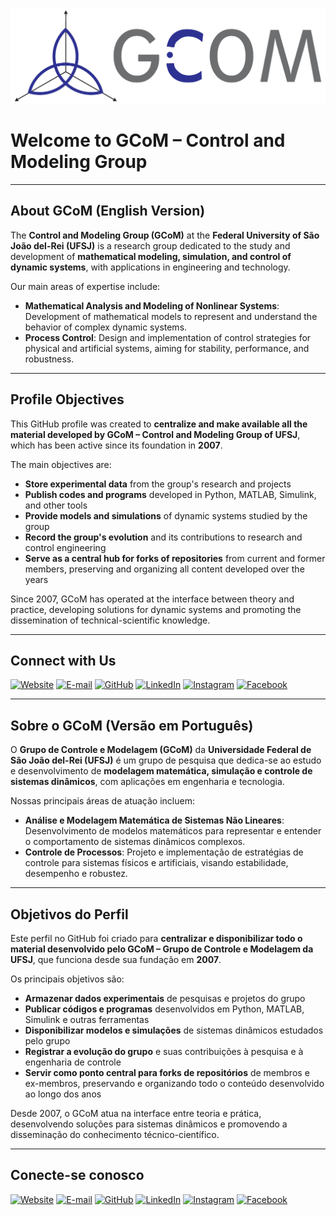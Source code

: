 ![GCoM Logo](gcom_marca_cor.jpg)

# Welcome to GCoM – Control and Modeling Group 

---

## About GCoM (English Version)

The **Control and Modeling Group (GCoM)** at the **Federal University of São João del-Rei (UFSJ)** is a research group dedicated to the study and development of **mathematical modeling, simulation, and control of dynamic systems**, with applications in engineering and technology.

Our main areas of expertise include:

- **Mathematical Analysis and Modeling of Nonlinear Systems**: Development of mathematical models to represent and understand the behavior of complex dynamic systems.  
- **Process Control**: Design and implementation of control strategies for physical and artificial systems, aiming for stability, performance, and robustness.

---

## Profile Objectives 

This GitHub profile was created to **centralize and make available all the material developed by GCoM – Control and Modeling Group of UFSJ**, which has been active since its foundation in **2007**.  

The main objectives are:  

- **Store experimental data** from the group's research and projects  
- **Publish codes and programs** developed in Python, MATLAB, Simulink, and other tools  
- **Provide models and simulations** of dynamic systems studied by the group  
- **Record the group's evolution** and its contributions to research and control engineering  
- **Serve as a central hub for forks of repositories** from current and former members, preserving and organizing all content developed over the years  

Since 2007, GCoM has operated at the interface between theory and practice, developing solutions for dynamic systems and promoting the dissemination of technical-scientific knowledge.

---

## Connect with Us 

[![Website](https://img.shields.io/badge/Website-ufsj.edu.br/gcom-blue?style=for-the-badge&logo=googlescholar)](https://www.ufsj.edu.br/gcom)
[![E-mail](https://img.shields.io/badge/Email-gcom@ufsj.edu.br-red?style=for-the-badge&logo=gmail)](mailto:gcom@ufsj.edu.br)
[![GitHub](https://img.shields.io/badge/GitHub-gcom--ufsj-black?style=for-the-badge&logo=github)](https://github.com/gcom-ufsj)
[![LinkedIn](https://img.shields.io/badge/LinkedIn-GCoM-blue?style=for-the-badge&logo=linkedin)](https://www.linkedin.com/in/grupo-de-controle-e-modelagem-51b71b365/)
[![Instagram](https://img.shields.io/badge/Instagram-@gcomufsj-purple?style=for-the-badge&logo=instagram)](https://www.instagram.com/gcomufsj/)
[![Facebook](https://img.shields.io/badge/Facebook-GCoM-blue?style=for-the-badge&logo=facebook)](https://www.facebook.com/profile.php?id=100015153696129)


---

## Sobre o GCoM (Versão em Português)

O **Grupo de Controle e Modelagem (GCoM)** da **Universidade Federal de São João del-Rei (UFSJ)** é um grupo de pesquisa que dedica-se ao estudo e desenvolvimento de **modelagem matemática, simulação e controle de sistemas dinâmicos**, com aplicações em engenharia e tecnologia.

Nossas principais áreas de atuação incluem:

- **Análise e Modelagem Matemática de Sistemas Não Lineares**: Desenvolvimento de modelos matemáticos para representar e entender o comportamento de sistemas dinâmicos complexos.  
- **Controle de Processos**: Projeto e implementação de estratégias de controle para sistemas físicos e artificiais, visando estabilidade, desempenho e robustez.

---

## Objetivos do Perfil

Este perfil no GitHub foi criado para **centralizar e disponibilizar todo o material desenvolvido pelo GCoM – Grupo de Controle e Modelagem da UFSJ**, que funciona desde sua fundação em **2007**.  

Os principais objetivos são:  

- **Armazenar dados experimentais** de pesquisas e projetos do grupo  
- **Publicar códigos e programas** desenvolvidos em Python, MATLAB, Simulink e outras ferramentas  
- **Disponibilizar modelos e simulações** de sistemas dinâmicos estudados pelo grupo  
- **Registrar a evolução do grupo** e suas contribuições à pesquisa e à engenharia de controle  
- **Servir como ponto central para forks de repositórios** de membros e ex-membros, preservando e organizando todo o conteúdo desenvolvido ao longo dos anos  

Desde 2007, o GCoM atua na interface entre teoria e prática, desenvolvendo soluções para sistemas dinâmicos e promovendo a disseminação do conhecimento técnico-científico.

---

## Conecte-se conosco 

[![Website](https://img.shields.io/badge/Website-ufsj.edu.br/gcom-blue?style=for-the-badge&logo=googlescholar)](https://www.ufsj.edu.br/gcom)
[![E-mail](https://img.shields.io/badge/Email-gcom@ufsj.edu.br-red?style=for-the-badge&logo=gmail)](mailto:gcom@ufsj.edu.br)
[![GitHub](https://img.shields.io/badge/GitHub-gcom--ufsj-black?style=for-the-badge&logo=github)](https://github.com/gcom-ufsj)
[![LinkedIn](https://img.shields.io/badge/LinkedIn-GCoM-blue?style=for-the-badge&logo=linkedin)](https://www.linkedin.com/in/grupo-de-controle-e-modelagem-51b71b365/)
[![Instagram](https://img.shields.io/badge/Instagram-@gcomufsj-purple?style=for-the-badge&logo=instagram)](https://www.instagram.com/gcomufsj/)
[![Facebook](https://img.shields.io/badge/Facebook-GCoM-blue?style=for-the-badge&logo=facebook)](https://www.facebook.com/profile.php?id=100015153696129)
